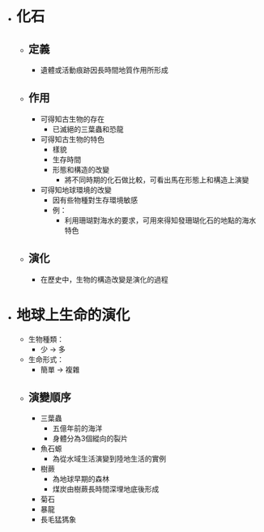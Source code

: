 - # 化石
	- ## 定義
		- 遺體或活動痕跡因長時間地質作用所形成
	- ## 作用
		- 可得知古生物的存在
			- 已滅絕的三葉蟲和恐龍
		- 可得知古生物的特色
			- 樣貌
			- 生存時間
			- 形態和構造的改變
				- 將不同時期的化石做比較，可看出馬在形態上和構造上演變
		- 可得知地球環境的改變
			- 因有些物種對生存環境敏感
			- 例：
				- 利用珊瑚對海水的要求，可用來得知發珊瑚化石的地點的海水特色
	- ## 演化
		- 在歷史中，生物的構造改變是演化的過程
- # 地球上生命的演化
	- 生物種類：
		- 少 -> 多
	- 生命形式：
		- 簡單 -> 複雜
	- ## 演變順序
		- 三葉蟲
			- 五億年前的海洋
			- 身體分為3個縱向的裂片
		- 魚石螈
			- 為從水域生活演變到陸地生活的實例
		- 樹蕨
			- 為地球早期的森林
			- 煤炭由樹蕨長時間深埋地底後形成
		- 菊石
		- 暴龍
		- 長毛猛獁象